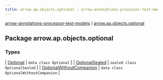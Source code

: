 ```yaml
---
title: arrow.ap.objects.optional - arrow-annotations-processor-test-models
---
```


[arrow-annotations-processor-test-models](../index.html) / [arrow.ap.objects.optional](./index.html)

## Package arrow.ap.objects.optional

### Types

| [Optional](-optional/index.html) | `data class Optional` |
| [OptionalSealed](-optional-sealed/index.html) | `sealed class OptionalSealed` |
| [OptionalWithoutCompanion](-optional-without-companion/index.html) | `data class OptionalWithoutCompanion` |

